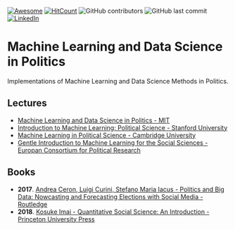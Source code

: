 [![Awesome](https://cdn.rawgit.com/sindresorhus/awesome/d7305f38d29fed78fa85652e3a63e154dd8e8829/media/badge.svg)](https://github.com/sindresorhus/awesome)
[![HitCount](http://hits.dwyl.com/Banyuwangi45/Machine-Learning-and-Data-Science-in-Politics.svg)](http://hits.dwyl.com/Banyuwangi45/Machine-Learning-and-Data-Science-in-Politics)
![GitHub contributors](https://img.shields.io/github/contributors/Banyuwangi45/Machine-Learning-and-Data-Science-in-Politics)
![GitHub last commit](https://img.shields.io/github/last-commit/Banyuwangi45/Machine-Learning-and-Data-Science-in-Politics)
[![LinkedIn](https://img.shields.io/badge/-LinkedIn-black.svg?style=flat&logo=linkedin&colorB=555)](https://www.linkedin.com/company/14702071)

# Machine Learning and Data Science in Politics
Implementations of Machine Learning and Data Science Methods in Politics.

## Lectures
+ [Machine Learning and Data Science in Politics - MIT](http://web.mit.edu/insong/www/pdf/syl-poldata.pdf)
+ [Introduction to Machine Learning: Political Science - Stanford University](http://stanford.edu/~jgrimmer/machineSyll.pdf)
+ [Machine Learning in Political Science - Cambridge University](https://www.cambridge.org/core/journals/political-analysis/special-collections/machine-learning-in-political-science)
+ [Gentle Introduction to Machine Learning for the Social Sciences - Europan Consortium for Political Research](https://ecpr.eu/Events/PanelDetails.aspx?PanelID=7074&EventID=116)

## Books
+ **2017**. [Andrea Ceron, Luigi Curini, Stefano Maria Iacus - Politics and Big Data: Nowcasting and Forecasting Elections with Social Media - Routledge](https://www.amazon.com/Politics-Big-Data-Nowcasting-Forecasting-ebook/dp/B01MZ1FISW)
+ **2018**. [Kosuke Imai - Quantitative Social Science: An Introduction - Princeton University Press](https://www.amazon.com/Quantitative-Social-Science-Kosuke-Imai/dp/0691175462)
